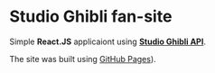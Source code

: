 # Studio Ghibli fan-site
Simple __React.JS__ applicaiont using [__Studio Ghibli API__](https://ghibliapi.herokuapp.com).

The site was built using [GitHub Pages](https://sspaceless.github.io/studio-ghibli-react/)).
